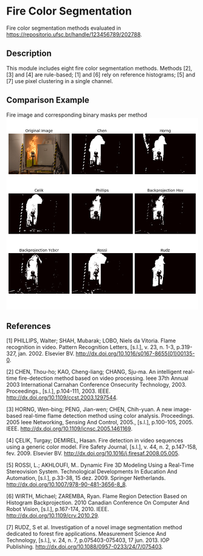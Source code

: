 # Fire Color Segmentation

Fire color segmentation methods evaluated in https://repositorio.ufsc.br/handle/123456789/202788.

## Description

This module includes eight fire color segmentation methods. Methods [2], [3] and [4] are rule-based; [1] and [6] rely on reference histograms; [5] and [7] use pixel clustering in a single channel.

## Comparison Example

Fire image and corresponding binary masks per method
![App views](examples/fire_segmentation_comparison.png)

## References

[1] PHILLIPS, Walter; SHAH, Mubarak; LOBO, Niels da Vitoria. Flame recognition in video. Pattern Recognition Letters, [s.l.], v. 23, n. 1-3, p.319-327, jan. 2002. Elsevier BV. http://dx.doi.org/10.1016/s0167-8655(01)00135-0.

[2] CHEN, Thou-ho; KAO, Cheng-liang; CHANG, Sju-ma. An intelligent real-time fire-detection method based on video processing. Ieee 37th Annual 2003 International Carnahan Conference Onsecurity Technology, 2003. Proceedings., [s.l.], p.104-111, 2003. IEEE. http://dx.doi.org/10.1109/ccst.2003.1297544.

[3] HORNG, Wen-bing; PENG, Jian-wen; CHEN, Chih-yuan. A new image-based real-time flame detection method using color analysis. Proceedings. 2005 Ieee Networking, Sensing And Control, 2005., [s.l.], p.100-105, 2005. IEEE. http://dx.doi.org/10.1109/icnsc.2005.1461169.

[4] ÇELIK, Turgay; DEMIREL, Hasan. Fire detection in video sequences using a generic color model. Fire Safety Journal, [s.l.], v. 44, n. 2, p.147-158, fev. 2009. Elsevier BV. http://dx.doi.org/10.1016/j.firesaf.2008.05.005.

[5] ROSSI, L.; AKHLOUFI, M.. Dynamic Fire 3D Modeling Using a Real-Time Stereovision System. Technological Developments In Education And Automation, [s.l.], p.33-38, 15 dez. 2009. Springer Netherlands. http://dx.doi.org/10.1007/978-90-481-3656-8_8.

[6] WIRTH, Michael; ZAREMBA, Ryan. Flame Region Detection Based on Histogram Backprojection. 2010 Canadian Conference On Computer And Robot Vision, [s.l.], p.167-174, 2010. IEEE. http://dx.doi.org/10.1109/crv.2010.29.

[7] RUDZ, S et al. Investigation of a novel image segmentation method dedicated to forest fire applications. Measurement Science And Technology, [s.l.], v. 24, n. 7, p.075403-075403, 17 jun. 2013. IOP Publishing. http://dx.doi.org/10.1088/0957-0233/24/7/075403.
